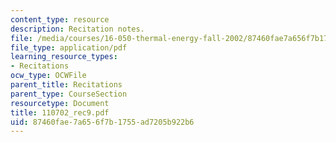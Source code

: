 ```yaml
---
content_type: resource
description: Recitation notes.
file: /media/courses/16-050-thermal-energy-fall-2002/87460fae7a656f7b1755ad7205b922b6_110702_rec9.pdf
file_type: application/pdf
learning_resource_types:
- Recitations
ocw_type: OCWFile
parent_title: Recitations
parent_type: CourseSection
resourcetype: Document
title: 110702_rec9.pdf
uid: 87460fae-7a65-6f7b-1755-ad7205b922b6
---
```

